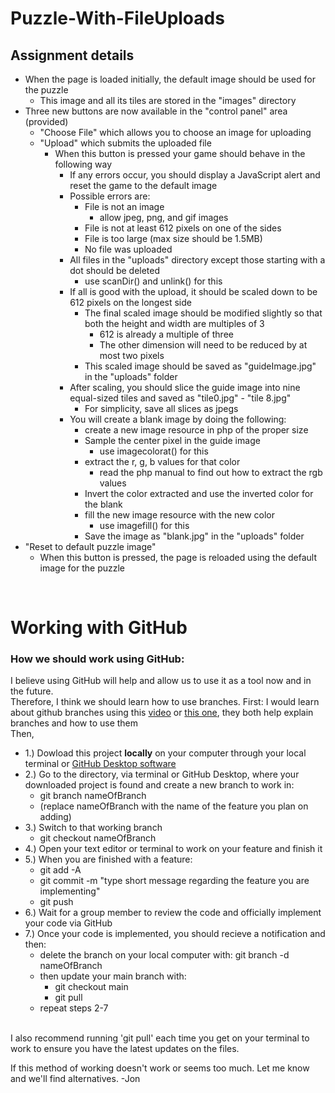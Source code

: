 # Puzzle-With-FileUploads
## Assignment details

* When the page is loaded initially, the default image should be used for the puzzle
  * This image and all its tiles are stored in the "images" directory
* Three new buttons are now available in the "control panel" area (provided)
  * "Choose File" which allows you to choose an image for uploading
  * "Upload" which submits the uploaded file
      * When this button is pressed your game should behave in the following way
        * If any errors occur, you should display a JavaScript alert and reset the game to the default image
        * Possible errors are:
          * File is not an image
            * allow jpeg, png, and gif images
          * File is not at least 612 pixels on one of the sides
          * File is too large (max size should be 1.5MB)
          * No file was uploaded
        * All files in the "uploads" directory except those starting with a dot should be deleted
          * use scanDir() and unlink() for this
        * If all is good with the upload, it should be scaled down to be 612 pixels on the longest side
          * The final scaled image should be modified slightly so that both the height and width are multiples of 3
            * 612 is already a multiple of three
            * The other dimension will need to be reduced by at most two pixels
          * This scaled image should be saved as "guideImage.jpg" in the "uploads" folder
        * After scaling, you should slice the guide image into nine equal-sized tiles and saved as "tile0.jpg" - "tile 8.jpg"
          * For simplicity, save all slices as jpegs
        * You will create a blank image by doing the following:
          * create a new image resource in php of the proper size
          * Sample the center pixel in the guide image
            * use imagecolorat() for this
          * extract the r, g, b values for that color
            * read the php manual to find out how to extract the rgb values
          * Invert the color extracted and use the inverted color for the blank
          * fill the new image resource with the new color
            * use imagefill() for this
          * Save the image as "blank.jpg" in the "uploads" folder
* "Reset to default puzzle image"
  * When this button is pressed, the page is reloaded using the default image for the puzzle

<br>

# Working with GitHub
### How we should work using GitHub:
I believe using GitHub will help and allow us to use it as a tool now and in the future. <br>
Therefore, I think we should learn how to use branches.
First: I would learn about github branches using this [video](https://www.youtube.com/clip/Ugkxxgn68sIypKs7OcqaAXbsZbi_JItcGrhf) or [this one](https://youtu.be/JTE2Fn_sCZs?t=72), they both help explain branches and how to use them
<br>
Then,
   * 1.) Dowload this project **locally** on your computer through your local terminal or [GitHub Desktop software](https://desktop.github.com/)
   * 2.) Go to the directory, via terminal or GitHub Desktop, where your downloaded project is found and create a new branch to work in:
      * git branch nameOfBranch
      * (replace nameOfBranch with the name of the feature you plan on adding)
   * 3.) Switch to that working branch
      * git checkout nameOfBranch
   * 4.) Open your text editor or terminal to work on your feature and finish it
   * 5.) When you are finished with a feature:
      * git add -A
      * git commit -m "type short message regarding the feature you are implementing"
      * git push
   * 6.) Wait for a group member to review the code and officially implement your code via GitHub
   * 7.) Once your code is implemented, you should recieve a notification and then:
      * delete the branch on your local computer with: git branch -d nameOfBranch
      * then update your main branch with: 
         * git checkout main  
         * git pull
      * repeat steps 2-7
<br> 
I also recommend running 'git pull' each time you get on your terminal to work to ensure you have the latest updates on the files.
<br>

If this method of working doesn't work or seems too much. Let me know and we'll find alternatives. -Jon
